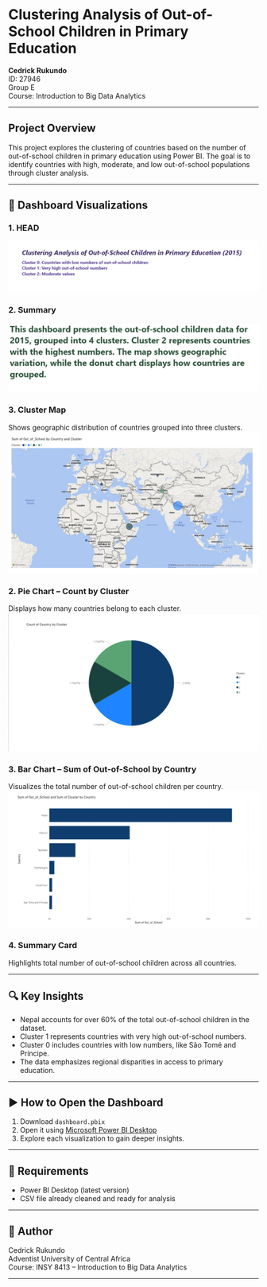 # Clustering Analysis of Out-of-School Children in Primary Education

**Cedrick Rukundo**  
ID: 27946  
Group E  
Course: Introduction to Big Data Analytics  

---

## Project Overview

This project explores the clustering of countries based on the number of out-of-school children in primary education using Power BI. The goal is to identify countries with high, moderate, and low out-of-school populations through cluster analysis.

---



## 📌 Dashboard Visualizations

### 1. HEAD
![Head](Head.png)

### 2. Summary
![Summarry](Summary.png)

### 3. Cluster Map  
Shows geographic distribution of countries grouped into three clusters.
![Cluster Map](ClusterMap.png)

### 2. Pie Chart – Count by Cluster  
Displays how many countries belong to each cluster.
![Pie Chart](PieChart.png)

### 3. Bar Chart – Sum of Out-of-School by Country  
Visualizes the total number of out-of-school children per country.
![BarChart](BarChart.png)

### 4. Summary Card  
Highlights total number of out-of-school children across all countries.

---

## 🔍 Key Insights

- Nepal accounts for over 60% of the total out-of-school children in the dataset.  
- Cluster 1 represents countries with very high out-of-school numbers.  
- Cluster 0 includes countries with low numbers, like São Tomé and Príncipe.  
- The data emphasizes regional disparities in access to primary education.

---

## ▶️ How to Open the Dashboard

1. Download `dashboard.pbix`
2. Open it using [Microsoft Power BI Desktop](https://powerbi.microsoft.com/desktop)
3. Explore each visualization to gain deeper insights.

---

## 📌 Requirements

- Power BI Desktop (latest version)
- CSV file already cleaned and ready for analysis

---

## 🧠 Author

Cedrick Rukundo  
Adventist University of Central Africa  
Course: INSY 8413 – Introduction to Big Data Analytics

---

